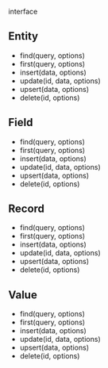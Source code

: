 

interface

## Entity
* find(query, options)
* first(query, options)
* insert(data, options)
* update(id, data, options)
* upsert(data, options)
* delete(id, options)

## Field
* find(query, options)
* first(query, options)
* insert(data, options)
* update(id, data, options)
* upsert(data, options)
* delete(id, options)

## Record
* find(query, options)
* first(query, options)
* insert(data, options)
* update(id, data, options)
* upsert(data, options)
* delete(id, options)

## Value
* find(query, options)
* first(query, options)
* insert(data, options)
* update(id, data, options)
* upsert(data, options)
* delete(id, options)
